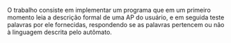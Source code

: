 O trabalho consiste em implementar um programa que em um primeiro
momento leia a descrição formal de uma AP do usuário, e em seguida teste
palavras por ele fornecidas, respondendo se as palavras pertencem ou não à
linguagem descrita pelo autômato.

